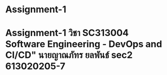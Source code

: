 # Assignment-1
# Assignment-1 วิชา SC313004 Software Engineering - DevOps and CI/CD"  นายญาณภัทร ยลพันธ์ sec2 613020205-7 

